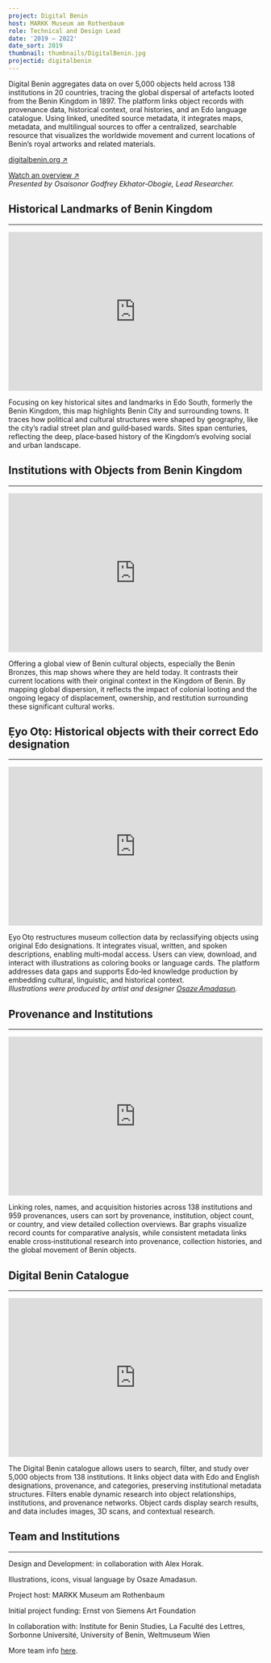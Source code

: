 ```yaml
---
project: Digital Benin
host: MARKK Museum am Rothenbaum
role: Technical and Design Lead
date: '2019 – 2022'
date_sort: 2019
thumbnail: thumbnails/DigitalBenin.jpg
projectid: digitalbenin
---
```


<!-- Project overview -->
Digital Benin aggregates data on over 5,000 objects held across 138 institutions in 20 countries, tracing the global dispersal of artefacts looted from the Benin Kingdom in 1897. The platform links object records with provenance data, historical context, oral histories, and an Edo language catalogue. Using linked, unedited source metadata, it integrates maps, metadata, and multilingual sources to offer a centralized, searchable resource that visualizes the worldwide movement and current locations of Benin’s royal artworks and related materials.

<a href="https://digitalbenin.org" target="_blank" class="button">
      digitalbenin.org ↗
</a>

<a href="https://www.youtube.com/watch?v=MjbzEDY0ff8" target="_blank">Watch an overview ↗</a>  
<i>Presented by Osaisonor Godfrey Ekhator‑Obogie, Lead Researcher.</i>

<!-- Section: Sample project -->
<h2>Historical Landmarks of Benin Kingdom</h2>

---
<div style="padding:62.5% 0 0 0;position:relative;">
  <iframe
    src="https://player.vimeo.com/video/1075801391?h=3b7b21e04b&badge=0&autopause=1&player_id=0&app_id=58479"
    frameborder="0"
    allow="autoplay; fullscreen; picture-in-picture; clipboard-write; encrypted-media"
    style="position:absolute;top:0;left:0;width:100%;height:100%;"
    title="DB Edo Map"
  ></iframe>
</div>

Focusing on key historical sites and landmarks in Edo South, formerly the Benin Kingdom, this map highlights Benin City and surrounding towns. It traces how political and cultural structures were shaped by geography, like the city’s radial street plan and guild‑based wards. Sites span centuries, reflecting the deep, place‑based history of the Kingdom’s evolving social and urban landscape.

<!-- Section: Sample project -->
<h2>Institutions with Objects from Benin Kingdom</h2>

---
<div style="padding:62.5% 0 0 0;position:relative;">
  <iframe
    src="https://player.vimeo.com/video/1077343038?h=b955209e2d&badge=0&autopause=1&player_id=0&app_id=58479"
    frameborder="0"
    allow="autoplay; fullscreen; picture-in-picture; clipboard-write; encrypted-media"
    style="position:absolute;top:0;left:0;width:100%;height:100%;"
    title="Museum Map EXPORT LF"
  ></iframe>
</div>

Offering a global view of Benin cultural objects, especially the Benin Bronzes, this map shows where they are held today. It contrasts their current locations with their original context in the Kingdom of Benin. By mapping global dispersion, it reflects the impact of colonial looting and the ongoing legacy of displacement, ownership, and restitution surrounding these significant cultural works.

<!-- Section: Sample project -->
<h2>Ẹyo Otọ: Historical objects with their correct Edo designation</h2>

---
<div style="padding:62.5% 0 0 0;position:relative;">
  <iframe
    src="https://player.vimeo.com/video/1077348128?h=c03966ad22&badge=0&autopause=1&player_id=0&app_id=58479"
    frameborder="0"
    allow="autoplay; fullscreen; picture-in-picture; clipboard-write; encrypted-media"
    style="position:absolute;top:0;left:0;width:100%;height:100%;"
    title="DB Eye Oto EXPORT LF"
  ></iframe>
</div>

Ẹyo Otọ restructures museum collection data by reclassifying objects using original Edo designations. It integrates visual, written, and spoken descriptions, enabling multi‑modal access. Users can view, download, and interact with illustrations as coloring books or language cards. The platform addresses data gaps and supports Edo‑led knowledge production by embedding cultural, linguistic, and historical context.  
*Illustrations were produced by artist and designer [Osaze Amadasun](https://www.osazeamadasun.com).*

<!-- Section: Sample project -->
<h2>Provenance and Institutions</h2>

---
<div style="padding:62.5% 0 0 0;position:relative;">
  <iframe
    src="https://player.vimeo.com/video/1077777655?h=bcae173f7c&badge=0&autopause=1&player_id=0&app_id=58479"
    frameborder="0"
    allow="autoplay; fullscreen; picture-in-picture; clipboard-write; encrypted-media"
    style="position:absolute;top:0;left:0;width:100%;height:100%;"
    title="DB Graph Provenance ORIGINAL"
  ></iframe>
</div>

Linking roles, names, and acquisition histories across 138 institutions and 959 provenances, users can sort by provenance, institution, object count, or country, and view detailed collection overviews. Bar graphs visualize record counts for comparative analysis, while consistent metadata links enable cross‑institutional research into provenance, collection histories, and the global movement of Benin objects.

<!-- Section: Sample project -->
<h2>Digital Benin Catalogue</h2>

---
<div style="padding:62.5% 0 0 0;position:relative;">
  <iframe
    src="https://player.vimeo.com/video/1089563676?h=07f8e905f3&badge=0&autopause=1&player_id=0&app_id=58479"
    frameborder="0"
    allow="autoplay; fullscreen; picture-in-picture; clipboard-write; encrypted-media"
    style="position:absolute;top:0;left:0;width:100%;height:100%;"
    title="DB Catalogue ORIGINAL NEW"
  ></iframe>
</div>

The Digital Benin catalogue allows users to search, filter, and study over 5,000 objects from 138 institutions. It links object data with Edo and English designations, provenance, and categories, preserving institutional metadata structures. Filters enable dynamic research into object relationships, institutions, and provenance networks. Object cards display search results, and data includes images, 3D scans, and contextual research.

<!-- Section: Credits -->
<h2>Team and Institutions</h2>

---
Design and Development: in collaboration with Alex Horak.

Illustrations, icons, visual language by Osaze Amadasun.<br/> 

Project host:
MARKK Museum am Rothenbaum

Initial project funding:
Ernst von Siemens Art Foundation 

In collaboration with:
Institute for Benin Studies, 
La Faculté des Lettres, Sorbonne Université, 
University of Benin, 
Weltmuseum Wien

More team info <a href="https://digitalbenin.org/team" target="_blank">here</a>.